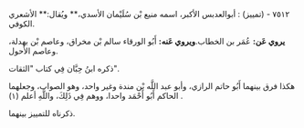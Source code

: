 ٧٥١٢ - (تمييز) : أبوالعدبس الأكبر، اسمه منيع بْن سُلَيْمان الأسدي،** ويُقال:** الأشعري الكوفي.

**يروي عَن:** عُمَر بن الخطاب.**ويروي عَنه:** أَبُو الورقاء سالم بْن مخراق، وعاصم بْن بهدلة، وعاصم الأحول.

ذكره ابنُ حِبَّان فِي كتاب "الثقات".

هكذا فرق بينهما أَبُو حاتم الرازي، وأبو عبد اللَّه بْن مندة وغير واحد، وهو الصواب، وجعلهما الحاكم أَبُو أَحْمَد واحدا، ووهم فِي ذَلِكَ، واللَّهِ أعلم (١) .

ذكرناه للتمييز بينهما.